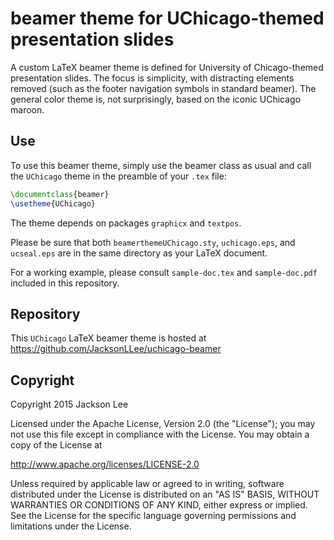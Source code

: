 beamer theme for UChicago-themed presentation slides
====================================================

A custom LaTeX beamer theme is defined for University of Chicago-themed
presentation slides. The focus is simplicity, with distracting elements
removed (such as the footer navigation symbols in standard beamer).
The general
color theme is, not surprisingly, based on the iconic UChicago maroon.

Use
---

To use this beamer theme, simply use the beamer class as usual and
call the `UChicago` theme in the preamble of your `.tex` file:

~~~ latex
\documentclass{beamer}
\usetheme{UChicago}
~~~

The theme depends on packages `graphicx` and `textpos`.

Please be sure that both `beamerthemeUChicago.sty`, `uchicago.eps`, and
`ucseal.eps`
are in the same directory as your LaTeX document.

For a working example, please consult `sample-doc.tex` and `sample-doc.pdf`
included in this repository.


Repository
----------

This `UChicago` LaTeX beamer theme is hosted at https://github.com/JacksonLLee/uchicago-beamer


Copyright
---------

Copyright 2015 Jackson Lee

Licensed under the Apache License, Version 2.0 (the "License");
you may not use this file except in compliance with the License.
You may obtain a copy of the License at

 http://www.apache.org/licenses/LICENSE-2.0

Unless required by applicable law or agreed to in writing, software
distributed under the License is distributed on an "AS IS" BASIS,
WITHOUT WARRANTIES OR CONDITIONS OF ANY KIND, either express or implied.
See the License for the specific language governing permissions and
limitations under the License.

